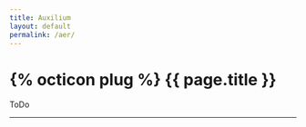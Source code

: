 ```yaml
---
title: Auxilium
layout: default
permalink: /aer/
---
```


<h1>{% octicon plug %} {{ page.title }}</h1>

ToDo

-----
